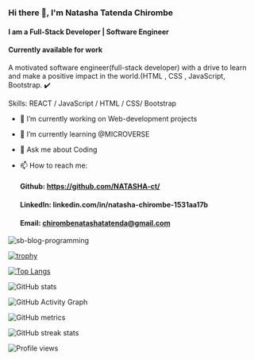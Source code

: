 ### Hi there 👋, I'm Natasha Tatenda Chirombe
#### I am a Full-Stack Developer | Software Engineer
#### Currently available for work

A motivated software engineer(full-stack developer) with a drive to learn and make a positive impact in the world.(HTML , CSS , JavaScript, Bootstrap. ✔️

Skills:  REACT / JavaScript / HTML / CSS/ Bootstrap

- 🔭 I’m currently working on Web-development projects 
- 🌱 I’m currently learning @MICROVERSE 
- 💬 Ask me about Coding 

- 📫 How to reach me: 
  #### Github: https://github.com/NATASHA-ct/
  #### LinkedIn: linkedin.com/in/natasha-chirombe-1531aa17b 
  #### Email: chirombenatashatatenda@gmail.com 

![sb-blog-programming](https://user-images.githubusercontent.com/106079814/180174201-0437a2ab-dc83-47b3-a11b-5f0a834b9755.png)


[![trophy](https://github-profile-trophy.vercel.app/?username=NATASHA-ct)](https://github.com/ryo-ma/github-profile-trophy)

[![Top Langs](https://github-readme-stats.vercel.app/api/top-langs/?username=NATASHA-ct)](https://github.com/anuraghazra/github-readme-stats)

![GitHub stats](https://github-readme-stats.vercel.app/api?username=NATASHA-ct&show_icons=true&count_private=true)  

![GitHub Activity Graph](https://activity-graph.herokuapp.com/graph?username=NATASHA-ct)  

![GitHub metrics](https://metrics.lecoq.io/NATASHA-ct)  

![GitHub streak stats](https://github-readme-streak-stats.herokuapp.com/?user=NATASHA-ct)  

![Profile views](https://gpvc.arturio.dev/NATASHA-ct)  
